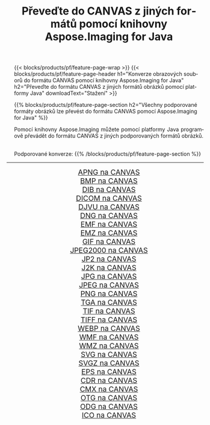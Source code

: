 ﻿---
title: Převeďte do CANVAS z jiných formátů pomocí knihovny Aspose.Imaging for Java 
weight: 3920
url: /cs/java/conversion/to/canvas/ 
lang: cs
langdirlevel: 2
locales: zh-hans,ja,it,ru,de,es,fr,nl,id,lt,pl,pt,vi,tr,ko,zh-hant,ar,hi,th,sv,cs,uk,he
description: Pomocí Aspose.Imaging můžete převést do CANVAS z jiných formátů pomocí Java
---

{{< blocks/products/pf/feature-page-wrap >}}
{{< blocks/products/pf/feature-page-header h1="Konverze obrazových souborů do formátu CANVAS pomocí knihovny Aspose.Imaging for Java" h2="Převeďte do formátu CANVAS z jiných formátů obrázků pomocí platformy Java" downloadText="Stažení" >}}


{{% blocks/products/pf/feature-page-section  h2="Všechny podporované formáty obrázků lze převést do formátu CANVAS pomocí Aspose.Imaging for Java" %}}
<p align=justify>Pomocí knihovny Aspose.Imaging můžete pomocí platformy Java programově převádět do formátu CANVAS z jiných podporovaných formátů obrázků.</p>
<br/>
Podporované konverze:
{{% /blocks/products/pf/feature-page-section %}}
<div class="container-fluid productfamilypage bg-gray">
    <div class="convertypes bg-gray agp-content section">
        <div class="container">
		<hr style="margin-left:-20px;"/>
		<div class="row other-converters" style="gap: 10px;font-size: 19px;text-align:center;">
		    <div class='col-md-2 other-converter remove-lp remove-rp'><a href="/imaging/cs/java/conversion/apng-to-canvas/" style="padding:15px;">APNG na CANVAS</a></div>
<div class='col-md-2 other-converter remove-lp remove-rp'><a href="/imaging/cs/java/conversion/bmp-to-canvas/" style="padding:15px;">BMP na CANVAS</a></div>
<div class='col-md-2 other-converter remove-lp remove-rp'><a href="/imaging/cs/java/conversion/dib-to-canvas/" style="padding:15px;">DIB na CANVAS</a></div>
<div class='col-md-2 other-converter remove-lp remove-rp'><a href="/imaging/cs/java/conversion/dicom-to-canvas/" style="padding:15px;">DICOM na CANVAS</a></div>
<div class='col-md-2 other-converter remove-lp remove-rp'><a href="/imaging/cs/java/conversion/djvu-to-canvas/" style="padding:15px;">DJVU na CANVAS</a></div>
<div class='col-md-2 other-converter remove-lp remove-rp'><a href="/imaging/cs/java/conversion/dng-to-canvas/" style="padding:15px;">DNG na CANVAS</a></div>
<div class='col-md-2 other-converter remove-lp remove-rp'><a href="/imaging/cs/java/conversion/emf-to-canvas/" style="padding:15px;">EMF na CANVAS</a></div>
<div class='col-md-2 other-converter remove-lp remove-rp'><a href="/imaging/cs/java/conversion/emz-to-canvas/" style="padding:15px;">EMZ na CANVAS</a></div>
<div class='col-md-2 other-converter remove-lp remove-rp'><a href="/imaging/cs/java/conversion/gif-to-canvas/" style="padding:15px;">GIF na CANVAS</a></div>
<div class='col-md-2 other-converter remove-lp remove-rp'><a href="/imaging/cs/java/conversion/jpeg2000-to-canvas/" style="padding:15px;">JPEG2000 na CANVAS</a></div>
<div class='col-md-2 other-converter remove-lp remove-rp'><a href="/imaging/cs/java/conversion/jp2-to-canvas/" style="padding:15px;">JP2 na CANVAS</a></div>
<div class='col-md-2 other-converter remove-lp remove-rp'><a href="/imaging/cs/java/conversion/j2k-to-canvas/" style="padding:15px;">J2K na CANVAS</a></div>
<div class='col-md-2 other-converter remove-lp remove-rp'><a href="/imaging/cs/java/conversion/jpg-to-canvas/" style="padding:15px;">JPG na CANVAS</a></div>
<div class='col-md-2 other-converter remove-lp remove-rp'><a href="/imaging/cs/java/conversion/jpeg-to-canvas/" style="padding:15px;">JPEG na CANVAS</a></div>
<div class='col-md-2 other-converter remove-lp remove-rp'><a href="/imaging/cs/java/conversion/png-to-canvas/" style="padding:15px;">PNG na CANVAS</a></div>
<div class='col-md-2 other-converter remove-lp remove-rp'><a href="/imaging/cs/java/conversion/tga-to-canvas/" style="padding:15px;">TGA na CANVAS</a></div>
<div class='col-md-2 other-converter remove-lp remove-rp'><a href="/imaging/cs/java/conversion/tif-to-canvas/" style="padding:15px;">TIF na CANVAS</a></div>
<div class='col-md-2 other-converter remove-lp remove-rp'><a href="/imaging/cs/java/conversion/tiff-to-canvas/" style="padding:15px;">TIFF na CANVAS</a></div>
<div class='col-md-2 other-converter remove-lp remove-rp'><a href="/imaging/cs/java/conversion/webp-to-canvas/" style="padding:15px;">WEBP na CANVAS</a></div>
<div class='col-md-2 other-converter remove-lp remove-rp'><a href="/imaging/cs/java/conversion/wmf-to-canvas/" style="padding:15px;">WMF na CANVAS</a></div>
<div class='col-md-2 other-converter remove-lp remove-rp'><a href="/imaging/cs/java/conversion/wmz-to-canvas/" style="padding:15px;">WMZ na CANVAS</a></div>
<div class='col-md-2 other-converter remove-lp remove-rp'><a href="/imaging/cs/java/conversion/svg-to-canvas/" style="padding:15px;">SVG na CANVAS</a></div>
<div class='col-md-2 other-converter remove-lp remove-rp'><a href="/imaging/cs/java/conversion/svgz-to-canvas/" style="padding:15px;">SVGZ na CANVAS</a></div>
<div class='col-md-2 other-converter remove-lp remove-rp'><a href="/imaging/cs/java/conversion/eps-to-canvas/" style="padding:15px;">EPS na CANVAS</a></div>
<div class='col-md-2 other-converter remove-lp remove-rp'><a href="/imaging/cs/java/conversion/cdr-to-canvas/" style="padding:15px;">CDR na CANVAS</a></div>
<div class='col-md-2 other-converter remove-lp remove-rp'><a href="/imaging/cs/java/conversion/cmx-to-canvas/" style="padding:15px;">CMX na CANVAS</a></div>
<div class='col-md-2 other-converter remove-lp remove-rp'><a href="/imaging/cs/java/conversion/otg-to-canvas/" style="padding:15px;">OTG na CANVAS</a></div>
<div class='col-md-2 other-converter remove-lp remove-rp'><a href="/imaging/cs/java/conversion/odg-to-canvas/" style="padding:15px;">ODG na CANVAS</a></div>
<div class='col-md-2 other-converter remove-lp remove-rp'><a href="/imaging/cs/java/conversion/ico-to-canvas/" style="padding:15px;">ICO na CANVAS</a></div>
                </div>
        </div>
    </div>
</div>
<br/>

